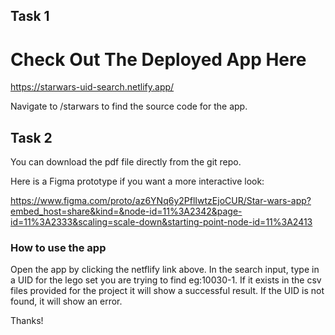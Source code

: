 ## Task 1

# Check Out The Deployed App Here

https://starwars-uid-search.netlify.app/

Navigate to /starwars to find the source code for the app. 

## Task 2 

You can download the pdf file directly from the git repo.

Here is a Figma prototype if you want a more interactive look:

https://www.figma.com/proto/az6YNq6y2PflIwtzEjoCUR/Star-wars-app?embed_host=share&kind=&node-id=11%3A2342&page-id=11%3A2333&scaling=scale-down&starting-point-node-id=11%3A2413

### How to use the app

Open the app by clicking the netflify link above.
In the search input, type in a UID for the lego set you are trying to find eg:10030-1. If it exists in the csv files provided for the project it will show a successful result.
If the UID is not found, it will show an error.

Thanks!
